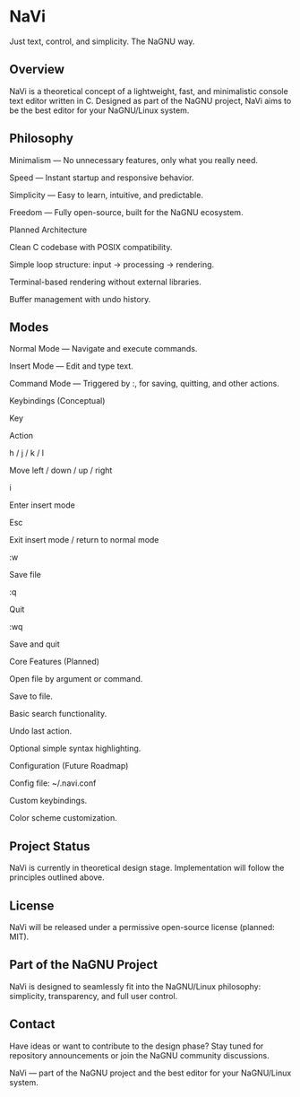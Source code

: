# NaVi

Just text, control, and simplicity. The NaGNU way.

## Overview

NaVi is a theoretical concept of a lightweight, fast, and minimalistic console text editor written in C. Designed as part of the NaGNU project, NaVi aims to be the best editor for your NaGNU/Linux system.

## Philosophy

Minimalism — No unnecessary features, only what you really need.

Speed — Instant startup and responsive behavior.

Simplicity — Easy to learn, intuitive, and predictable.

Freedom — Fully open-source, built for the NaGNU ecosystem.

Planned Architecture

Clean C codebase with POSIX compatibility.

Simple loop structure: input → processing → rendering.

Terminal-based rendering without external libraries.

Buffer management with undo history.

## Modes

Normal Mode — Navigate and execute commands.

Insert Mode — Edit and type text.

Command Mode — Triggered by :, for saving, quitting, and other actions.

Keybindings (Conceptual)

Key

Action

h / j / k / l

Move left / down / up / right

i

Enter insert mode

Esc

Exit insert mode / return to normal mode

:w

Save file

:q

Quit

:wq

Save and quit

Core Features (Planned)

Open file by argument or command.

Save to file.

Basic search functionality.

Undo last action.

Optional simple syntax highlighting.

Configuration (Future Roadmap)

Config file: ~/.navi.conf

Custom keybindings.

Color scheme customization.

## Project Status

NaVi is currently in theoretical design stage. Implementation will follow the principles outlined above.

## License

NaVi will be released under a permissive open-source license (planned: MIT).

## Part of the NaGNU Project

NaVi is designed to seamlessly fit into the NaGNU/Linux philosophy: simplicity, transparency, and full user control.

## Contact

Have ideas or want to contribute to the design phase? Stay tuned for repository announcements or join the NaGNU community discussions.

NaVi — part of the NaGNU project and the best editor for your NaGNU/Linux system.

